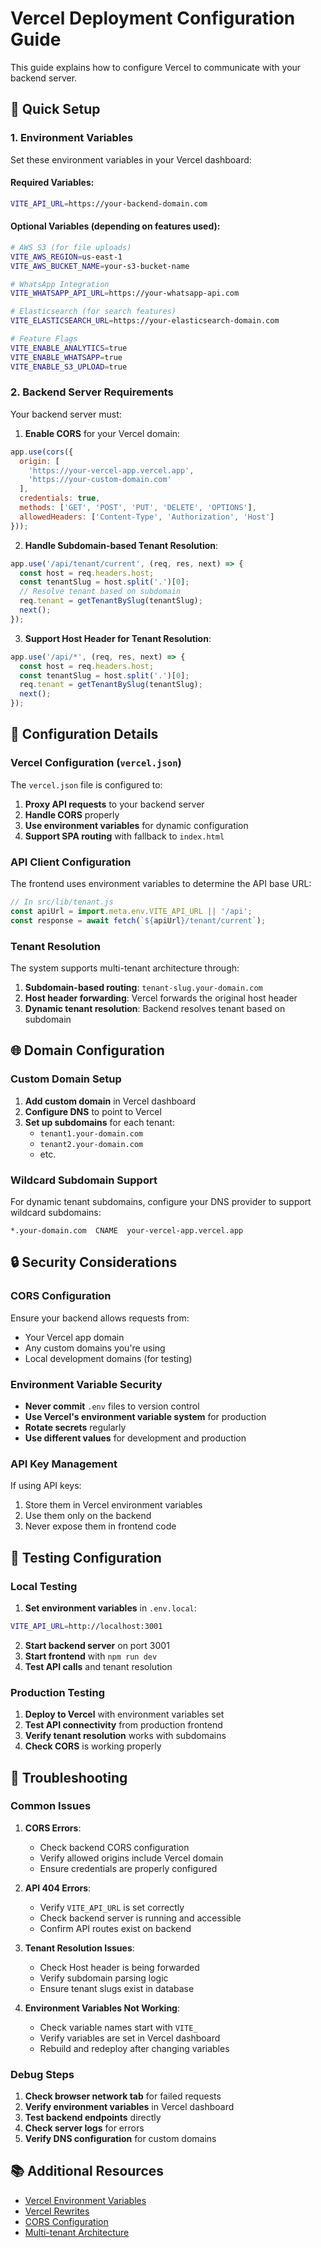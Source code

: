 # Vercel Deployment Configuration Guide

This guide explains how to configure Vercel to communicate with your backend server.

## 🚀 Quick Setup

### 1. Environment Variables

Set these environment variables in your Vercel dashboard:

#### Required Variables:
```bash
VITE_API_URL=https://your-backend-domain.com
```

#### Optional Variables (depending on features used):
```bash
# AWS S3 (for file uploads)
VITE_AWS_REGION=us-east-1
VITE_AWS_BUCKET_NAME=your-s3-bucket-name

# WhatsApp Integration
VITE_WHATSAPP_API_URL=https://your-whatsapp-api.com

# Elasticsearch (for search features)
VITE_ELASTICSEARCH_URL=https://your-elasticsearch-domain.com

# Feature Flags
VITE_ENABLE_ANALYTICS=true
VITE_ENABLE_WHATSAPP=true
VITE_ENABLE_S3_UPLOAD=true
```

### 2. Backend Server Requirements

Your backend server must:

1. **Enable CORS** for your Vercel domain:
```javascript
app.use(cors({
  origin: [
    'https://your-vercel-app.vercel.app',
    'https://your-custom-domain.com'
  ],
  credentials: true,
  methods: ['GET', 'POST', 'PUT', 'DELETE', 'OPTIONS'],
  allowedHeaders: ['Content-Type', 'Authorization', 'Host']
}));
```

2. **Handle Subdomain-based Tenant Resolution**:
```javascript
app.use('/api/tenant/current', (req, res, next) => {
  const host = req.headers.host;
  const tenantSlug = host.split('.')[0];
  // Resolve tenant based on subdomain
  req.tenant = getTenantBySlug(tenantSlug);
  next();
});
```

3. **Support Host Header for Tenant Resolution**:
```javascript
app.use('/api/*', (req, res, next) => {
  const host = req.headers.host;
  const tenantSlug = host.split('.')[0];
  req.tenant = getTenantBySlug(tenantSlug);
  next();
});
```

## 🔧 Configuration Details

### Vercel Configuration (`vercel.json`)

The `vercel.json` file is configured to:

1. **Proxy API requests** to your backend server
2. **Handle CORS** properly
3. **Use environment variables** for dynamic configuration
4. **Support SPA routing** with fallback to `index.html`

### API Client Configuration

The frontend uses environment variables to determine the API base URL:

```javascript
// In src/lib/tenant.js
const apiUrl = import.meta.env.VITE_API_URL || '/api';
const response = await fetch(`${apiUrl}/tenant/current`);
```

### Tenant Resolution

The system supports multi-tenant architecture through:

1. **Subdomain-based routing**: `tenant-slug.your-domain.com`
2. **Host header forwarding**: Vercel forwards the original host header
3. **Dynamic tenant resolution**: Backend resolves tenant based on subdomain

## 🌐 Domain Configuration

### Custom Domain Setup

1. **Add custom domain** in Vercel dashboard
2. **Configure DNS** to point to Vercel
3. **Set up subdomains** for each tenant:
   - `tenant1.your-domain.com`
   - `tenant2.your-domain.com`
   - etc.

### Wildcard Subdomain Support

For dynamic tenant subdomains, configure your DNS provider to support wildcard subdomains:

```
*.your-domain.com  CNAME  your-vercel-app.vercel.app
```

## 🔒 Security Considerations

### CORS Configuration

Ensure your backend allows requests from:
- Your Vercel app domain
- Any custom domains you're using
- Local development domains (for testing)

### Environment Variable Security

- **Never commit** `.env` files to version control
- **Use Vercel's environment variable system** for production
- **Rotate secrets** regularly
- **Use different values** for development and production

### API Key Management

If using API keys:
1. Store them in Vercel environment variables
2. Use them only on the backend
3. Never expose them in frontend code

## 🧪 Testing Configuration

### Local Testing

1. **Set environment variables** in `.env.local`:
```bash
VITE_API_URL=http://localhost:3001
```

2. **Start backend server** on port 3001
3. **Start frontend** with `npm run dev`
4. **Test API calls** and tenant resolution

### Production Testing

1. **Deploy to Vercel** with environment variables set
2. **Test API connectivity** from production frontend
3. **Verify tenant resolution** works with subdomains
4. **Check CORS** is working properly

## 🚨 Troubleshooting

### Common Issues

1. **CORS Errors**:
   - Check backend CORS configuration
   - Verify allowed origins include Vercel domain
   - Ensure credentials are properly configured

2. **API 404 Errors**:
   - Verify `VITE_API_URL` is set correctly
   - Check backend server is running and accessible
   - Confirm API routes exist on backend

3. **Tenant Resolution Issues**:
   - Check Host header is being forwarded
   - Verify subdomain parsing logic
   - Ensure tenant slugs exist in database

4. **Environment Variables Not Working**:
   - Check variable names start with `VITE_`
   - Verify variables are set in Vercel dashboard
   - Rebuild and redeploy after changing variables

### Debug Steps

1. **Check browser network tab** for failed requests
2. **Verify environment variables** in Vercel dashboard
3. **Test backend endpoints** directly
4. **Check server logs** for errors
5. **Verify DNS configuration** for custom domains

## 📚 Additional Resources

- [Vercel Environment Variables](https://vercel.com/docs/concepts/projects/environment-variables)
- [Vercel Rewrites](https://vercel.com/docs/concepts/projects/project-configuration#rewrites)
- [CORS Configuration](https://developer.mozilla.org/en-US/docs/Web/HTTP/CORS)
- [Multi-tenant Architecture](https://vercel.com/docs/concepts/solutions/multi-tenancy) 